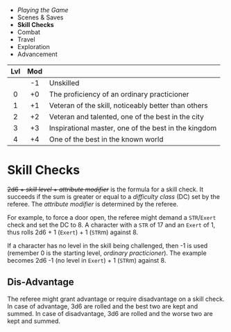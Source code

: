 
<!-- .margin.compass -->
* _Playing the Game_
* Scenes & Saves
* **Skill Checks**
* Combat
* Travel
* Exploration
* Advancement


<!-- .skill-levels -->
| Lvl | Mod |                                                      |
|:---:|:---:|------------------------------------------------------|
|     |  -1 | Unskilled                                            |
| 0   |  +0 | The proficiency of an ordinary practicioner          |
| 1   |  +1 | Veteran of the skill, noticeably better than others  |
| 2   |  +2 | Veteran and talented, one of the best in the city    |
| 3   |  +3 | Inspirational master, one of the best in the kingdom |
| 4   |  +4 | One of the best in the known world                   |

# Skill Checks

~~2d6 + _skill level_ + _attribute modifier_~~ is the formula for a skill check. It succeeds if the sum is greater or equal to a _difficulty class_ (DC) set by the referee. The _attribute modifier_ is determined by the referee.

For example, to force a door open, the referee might demand a `STR`/`Exert` check and set the DC to 8. A character with a `STR` of 17 and an `Exert` of 1, thus rolls 2d6 + 1 (`Exert`) + 1 (`STR`m) against 8.

If a character has no level in the skill being challenged, then -1 is used (remember 0 is the starting level, _ordinary practicioner_). The example becomes 2d6 -1 (no level in `Exert`) + 1 (`STR`m) against 8.

## Dis-Advantage

The referee might grant advantage or require disadvantage on a skill check. In case of advantage, 3d6 are rolled and the best two are kept and summed. In case of disadvantage, 3d6 are rolled and the worse two are kept and summed.

